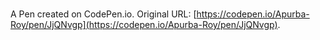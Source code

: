 # 

A Pen created on CodePen.io. Original URL: [https://codepen.io/Apurba-Roy/pen/JjQNvgp](https://codepen.io/Apurba-Roy/pen/JjQNvgp).

